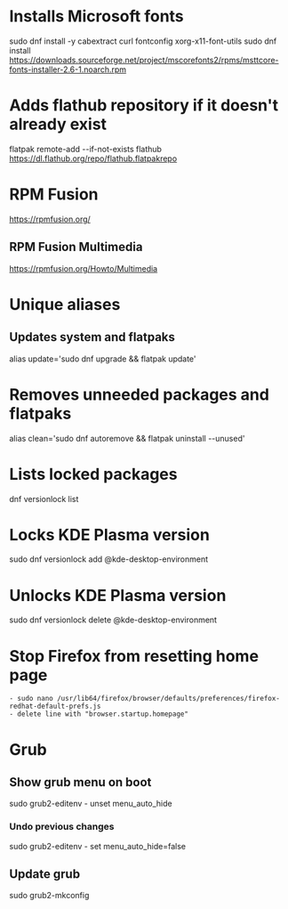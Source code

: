 # Installs Microsoft fonts
sudo dnf install -y cabextract curl fontconfig xorg-x11-font-utils
sudo dnf install https://downloads.sourceforge.net/project/mscorefonts2/rpms/msttcore-fonts-installer-2.6-1.noarch.rpm

# Adds flathub repository if it doesn't already exist
flatpak remote-add --if-not-exists flathub https://dl.flathub.org/repo/flathub.flatpakrepo

# RPM Fusion
https://rpmfusion.org/

## RPM Fusion Multimedia
https://rpmfusion.org/Howto/Multimedia

# Unique aliases
## Updates system and flatpaks
alias update='sudo dnf upgrade && flatpak update'

# Removes unneeded packages and flatpaks
alias clean='sudo dnf autoremove && flatpak uninstall --unused'

# Lists locked packages
dnf versionlock list

# Locks KDE Plasma version
sudo dnf versionlock add @kde-desktop-environment

# Unlocks KDE Plasma version
sudo dnf versionlock delete @kde-desktop-environment

# Stop Firefox from resetting home page
    - sudo nano /usr/lib64/firefox/browser/defaults/preferences/firefox-redhat-default-prefs.js
    - delete line with "browser.startup.homepage"

# Grub

## Show grub menu on boot
sudo grub2-editenv - unset menu_auto_hide

### Undo previous changes
sudo grub2-editenv - set menu_auto_hide=false

## Update grub
sudo grub2-mkconfig


